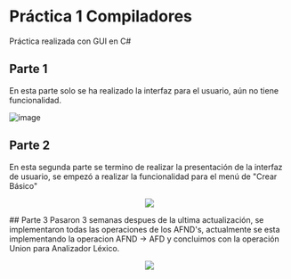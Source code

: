 # Práctica 1 Compiladores

Práctica realizada con GUI en C#

## Parte 1
En esta parte solo se ha realizado la interfaz para el usuario, aún no tiene funcionalidad.


![image](https://user-images.githubusercontent.com/88689761/226269462-83f00901-65d8-421f-9951-172e1e95039b.png)

## Parte 2
En esta segunda parte se termino de realizar la presentación de la interfaz de usuario, se empezó a realizar la funcionalidad para el menú de "Crear Básico"

<p align="center">
  <img src="https://user-images.githubusercontent.com/88689761/226523607-48278c82-6642-4684-875b-2c61f49b3361.gif" />
</p>
## Parte 3
Pasaron 3 semanas despues de la ultima actualización, se implementaron todas las operaciones de los AFND's, actualmente se esta implementando la operacion AFND -> AFD y concluimos con la operación Union para Analizador Léxico.

<p align="center">
  <img src="https://user-images.githubusercontent.com/88689761/232969753-da34e953-efa0-44b4-94f9-a75ab4528b7d.gif" />
</p>







